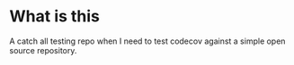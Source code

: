 # What is this

A catch all testing repo when I need to test codecov against a simple open source repository. 
